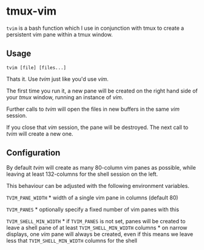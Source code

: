 # tmux-vim

`tvim` is a bash function which I use in conjunction with tmux to create a persistent vim pane within a tmux window.

## Usage

`tvim [file] [files...]`

Thats it. Use *tvim* just like you'd use *vim*.

The first time you run it, a new pane will be created on the right hand side of your *tmux* window, running an instance of *vim*.

Further calls to *tvim* will open the files in new buffers in the same *vim* session.

If you close that *vim* session, the pane will be destroyed. The next call to *tvim* will create a new one.

## Configuration

By default *tvim* will create as many 80-column vim panes as possible, while
leaving at least 132-columns for the shell session on the left.

This behaviour can be adjusted with the following environment variables.

`TVIM_PANE_WIDTH`
    * width of a single vim pane in columns (default 80)

`TVIM_PANES`
    * optionally specify a fixed number of vim panes with this

`TVIM_SHELL_MIN_WIDTH`
    * if `TVIM_PANES` is not set, panes will be created to leave a shell pane of at least `TVIM_SHELL_MIN_WIDTH` columns
    * on narrow displays, one *vim* pane will always be created, even if this means we leave less that `TVIM_SHELL_MIN_WIDTH` columns for the shell
